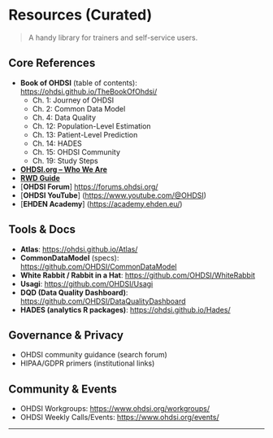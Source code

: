 # Resources (Curated)

> A handy library for trainers and self-service users.

## Core References
- **Book of OHDSI** (table of contents): <https://ohdsi.github.io/TheBookOfOhdsi/>
  - Ch. 1: Journey of OHDSI  
  - Ch. 2: Common Data Model  
  - Ch. 4: Data Quality  
  - Ch. 12: Population-Level Estimation  
  - Ch. 13: Patient-Level Prediction  
  - Ch. 14: HADES  
  - Ch. 15: OHDSI Community  
  - Ch. 19: Study Steps
- [**OHDSI.org – Who We Are**](https://www.ohdsi.org/who-we-are/)
- [**RWD Guide**](https://rwd.guide/)
- [**OHDSI Forum**] <https://forums.ohdsi.org/>
- [**OHDSI YouTube**] (https://www.youtube.com/@OHDSI)
- [**EHDEN Academy**] (https://academy.ehden.eu/)

## Tools & Docs
- **Atlas**: <https://ohdsi.github.io/Atlas/>
- **CommonDataModel** (specs): <https://github.com/OHDSI/CommonDataModel>
- **White Rabbit / Rabbit in a Hat**: <https://github.com/OHDSI/WhiteRabbit>
- **Usagi**: <https://github.com/OHDSI/Usagi>
- **DQD (Data Quality Dashboard)**: <https://github.com/OHDSI/DataQualityDashboard>
- **HADES (analytics R packages)**: <https://ohdsi.github.io/Hades/>

## Governance & Privacy
- OHDSI community guidance (search forum)
- HIPAA/GDPR primers (institutional links)

## Community & Events
- OHDSI Workgroups: <https://www.ohdsi.org/workgroups/>
- OHDSI Weekly Calls/Events: <https://www.ohdsi.org/events/>

*****



